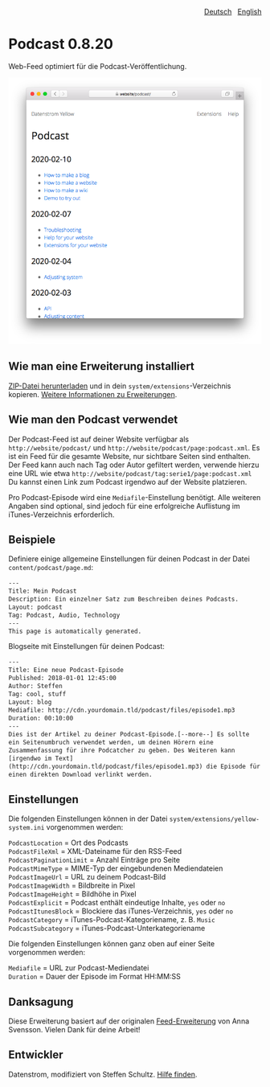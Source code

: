 <p align="right"><a href="README-de.md">Deutsch</a> &nbsp; <a href="README.md">English</a></p>

# Podcast 0.8.20

Web-Feed optimiert für die Podcast-Veröffentlichung.

<p align="center"><img src="SCREENSHOT.png" alt="Bildschirmfoto"></p>

## Wie man eine Erweiterung installiert

[ZIP-Datei herunterladen](https://github.com/schulle4u/yellow-extensions-schulle4u/raw/main/downloads/podcast.zip) und in dein `system/extensions`-Verzeichnis kopieren. [Weitere Informationen zu Erweiterungen](https://github.com/annaesvensson/yellow-update/tree/main/README-de.md).

## Wie man den Podcast verwendet

Der Podcast-Feed ist auf deiner Website verfügbar als `http://website/podcast/` und `http://website/podcast/page:podcast.xml`. Es ist ein Feed für die gesamte Website, nur sichtbare Seiten sind enthalten. Der Feed kann auch nach Tag oder Autor gefiltert werden, verwende hierzu eine URL wie etwa `http://website/podcast/tag:serie1/page:podcast.xml` Du kannst einen Link zum Podcast irgendwo auf der Website platzieren. 

Pro Podcast-Episode wird eine `Mediafile`-Einstellung benötigt. Alle weiteren Angaben sind optional, sind jedoch für eine erfolgreiche Auflistung im iTunes-Verzeichnis erforderlich.

## Beispiele

Definiere einige allgemeine Einstellungen für deinen Podcast in der Datei `content/podcast/page.md`: 

```
---
Title: Mein Podcast
Description: Ein einzelner Satz zum Beschreiben deines Podcasts.
Layout: podcast
Tag: Podcast, Audio, Technology
---
This page is automatically generated.
```

Blogseite mit Einstellungen für deinen Podcast:

```
---
Title: Eine neue Podcast-Episode
Published: 2018-01-01 12:45:00
Author: Steffen
Tag: cool, stuff
Layout: blog
Mediafile: http://cdn.yourdomain.tld/podcast/files/episode1.mp3
Duration: 00:10:00
---
Dies ist der Artikel zu deiner Podcast-Episode.[--more--] Es sollte ein Seitenumbruch verwendet werden, um deinen Hörern eine Zusammenfassung für ihre Podcatcher zu geben. Des Weiteren kann [irgendwo im Text](http://cdn.yourdomain.tld/podcast/files/episode1.mp3) die Episode für einen direkten Download verlinkt werden. 
```

## Einstellungen

Die folgenden Einstellungen können in der Datei `system/extensions/yellow-system.ini` vorgenommen werden:

`PodcastLocation` = Ort des Podcasts  
`PodcastFileXml` = XML-Dateiname für den RSS-Feed  
`PodcastPaginationLimit` = Anzahl Einträge pro Seite  
`PodcastMimeType` = MIME-Typ der eingebundenen Mediendateien  
`PodcastImageUrl` = URL zu deinem Podcast-Bild  
`PodcastImageWidth` = Bildbreite in Pixel  
`PodcastImageHeight` = Bildhöhe in Pixel  
`PodcastExplicit` = Podcast enthält eindeutige Inhalte, `yes` oder `no`  
`PodcastItunesBlock` = Blockiere das iTunes-Verzeichnis, `yes` oder `no`  
`PodcastCategory` = iTunes-Podcast-Kategoriename, z. B. `Music`  
`PodcastSubcategory` = iTunes-Podcast-Unterkategoriename  

Die folgenden Einstellungen können ganz oben auf einer Seite vorgenommen werden:

`Mediafile` = URL zur Podcast-Mediendatei  
`Duration` = Dauer der Episode im Format HH:MM:SS  

## Danksagung

Diese Erweiterung basiert auf der originalen [Feed-Erweiterung](https://github.com/annaesvensson/yellow-feed) von Anna Svensson. Vielen Dank für deine Arbeit!

## Entwickler

Datenstrom, modifiziert von Steffen Schultz. [Hilfe finden](https://datenstrom.se/de/yellow/help/).
